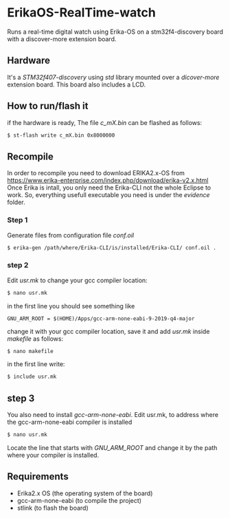 # ErikaOS-RealTime-watch
Runs a real-time digital watch using Erika-OS on a stm32f4-discovery board with a discover-more extension board.
## Hardware 
It's a _STM32f407-discovery_ using _std_ library mounted over a _dicover-more_ extension board. This board also includes a LCD. 

## How to run/flash it
if the hardware is ready, The file _c_mX.bin_ can be flashed as follows:
``` bash
$ st-flash write c_mX.bin 0x8000000
```

## Recompile
In order to recompile you need to download ERIKA2.x-OS from https://www.erika-enterprise.com/index.php/download/erika-v2.x.html
Once Erika is intall, you only need the Erika-CLI not the whole Eclipse to work. So, everything usefull executable you need is under the _evidence_ folder.

### Step 1
Generate files from configuration file _conf.oil_ 

``` bash
$ erika-gen /path/where/Erika-CLI/is/installed/Erika-CLI/ conf.oil .
```

### step 2
Edit _usr.mk_ to change your gcc compiler location:

``` bash
$ nano usr.mk
```
in the first line you should see something like

``` make
GNU_ARM_ROOT = $(HOME)/Apps/gcc-arm-none-eabi-9-2019-q4-major
```
change it with your gcc compiler location, save it and add _usr.mk_ inside _makefile_ as follows: 

``` bash
$ nano makefile
```
in the first line write:

``` bash
$ include usr.mk
```
## step 3
You also need to install _gcc-arm-none-eabi_.
Edit usr.mk, to address where the gcc-arm-none-eabi compiler is installed
``` bash
$ nano usr.mk
```

Locate the line that starts with _GNU_ARM_ROOT_ and change it by the path where your compiler is installed.

## Requirements
- Erika2.x OS (the operating system of the board)
- gcc-arm-none-eabi (to compile the project)
- stlink (to flash the board)
